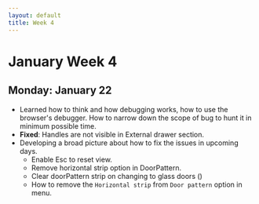 ```yaml
---
layout: default
title: Week 4
---
```

# **January Week 4**
## **Monday: January 22**
- Learned how to think and how debugging works, how to use the browser's debugger. How to narrow down the scope of bug to hunt it in minimum possible time.
- **Fixed**: Handles are not visible in External drawer section.
- Developing a broad picture about how to fix the issues in upcoming days.
   - Enable Esc to reset view.
   - Remove horizontal strip option in DoorPattern.
   - Clear doorPattern strip on changing to glass doors ()
   - How to remove the `Horizontal strip` from `Door pattern` option in menu.
